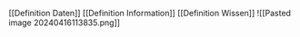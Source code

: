 [[Definition Daten]]
[[Definition Information]]
[[Definition Wissen]]
![[Pasted image 20240416113835.png]]